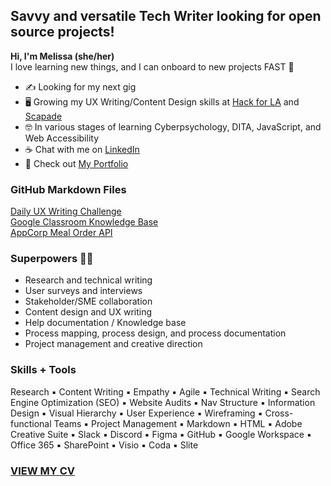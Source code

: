 ## Savvy and versatile Tech Writer looking for open source projects!
**Hi, I'm Melissa (she/her)**  
I love learning new things, and I can onboard to new projects FAST 🚀

- ✍️ Looking for my next gig
- 🖥️ Growing my UX Writing/Content Design skills at [Hack for LA](https://www.hackforla.org/projects/expunge-assist) and [Scapade](https://www.scapadeapp.com/)
- 🤓 In various stages of learning Cyberpsychology, DITA, JavaScript, and Web Accessibility
- ☕ Chat with me on [LinkedIn](https://www.linkedin.com/in/melissaligertwood/)
- 📃 Check out [My Portfolio](https://www.contentlime.com/)

### GitHub Markdown Files
[Daily UX Writing Challenge](https://github.com/TechWriterMelissa/daily-ux-writing-challenge)  
[Google Classroom Knowledge Base](https://github.com/TechWriterMelissa/student-portfolio/tree/main/Classroom%20KBAs)  
[AppCorp Meal Order API](https://github.com/TechWriterMelissa/student-portfolio/tree/main/Mock-API-Sample)  

### Superpowers 🦹‍♀️
- Research and technical writing
- User surveys and interviews
- Stakeholder/SME collaboration
- Content design and UX writing
- Help documentation / Knowledge base
- Process mapping, process design, and process documentation
- Project management and creative direction

### Skills + Tools
Research ▪️ Content Writing ▪️ Empathy ▪️ Agile ▪️ Technical Writing ▪️ Search Engine Optimization (SEO) ▪️ Website Audits ▪️ Nav Structure ▪️ Information Design ▪️ Visual Hierarchy ▪️ User Experience ▪️ Wireframing ▪️ Cross-functional Teams ▪️ Project Management ▪️ Markdown ▪️ HTML ▪️ Adobe Creative Suite ▪️ Slack ▪️ Discord ▪️ Figma ▪️ GitHub ▪️ Google Workspace ▪️ Office 365 ▪️ SharePoint ▪️ Visio ▪️ Coda ▪️ Slite


### [VIEW MY CV](https://drive.google.com/file/d/1BCCF1csjqJ8StowXno7sRdKqB6t2amtY/view)  
